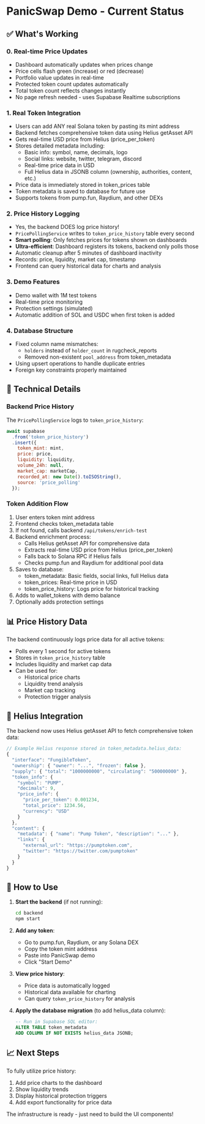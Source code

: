 # PanicSwap Demo - Current Status

## ✅ What's Working

### 0. **Real-time Price Updates**
- Dashboard automatically updates when prices change
- Price cells flash green (increase) or red (decrease)
- Portfolio value updates in real-time
- Protected token count updates automatically
- Total token count reflects changes instantly
- No page refresh needed - uses Supabase Realtime subscriptions

### 1. **Real Token Integration**
- Users can add ANY real Solana token by pasting its mint address
- Backend fetches comprehensive token data using Helius getAsset API
- Gets real-time USD price from Helius (price_per_token)
- Stores detailed metadata including:
  - Basic info: symbol, name, decimals, logo
  - Social links: website, twitter, telegram, discord  
  - Real-time price data in USD
  - Full Helius data in JSONB column (ownership, authorities, content, etc.)
- Price data is immediately stored in token_prices table
- Token metadata is saved to database for future use
- Supports tokens from pump.fun, Raydium, and other DEXs

### 2. **Price History Logging**
- Yes, the backend DOES log price history!
- `PricePollingService` writes to `token_price_history` table every second
- **Smart polling**: Only fetches prices for tokens shown on dashboards
- **Ultra-efficient**: Dashboard registers its tokens, backend only polls those
- Automatic cleanup after 5 minutes of dashboard inactivity
- Records: price, liquidity, market cap, timestamp
- Frontend can query historical data for charts and analysis

### 3. **Demo Features**
- Demo wallet with 1M test tokens
- Real-time price monitoring
- Protection settings (simulated)
- Automatic addition of SOL and USDC when first token is added

### 4. **Database Structure**
- Fixed column name mismatches:
  - `holders` instead of `holder_count` in rugcheck_reports
  - Removed non-existent `pool_address` from token_metadata
- Using upsert operations to handle duplicate entries
- Foreign key constraints properly maintained

## 🔧 Technical Details

### Backend Price History
The `PricePollingService` logs to `token_price_history`:
```javascript
await supabase
  .from('token_price_history')
  .insert({
    token_mint: mint,
    price: price,
    liquidity: liquidity,
    volume_24h: null,
    market_cap: marketCap,
    recorded_at: new Date().toISOString(),
    source: 'price_polling'
  });
```

### Token Addition Flow
1. User enters token mint address
2. Frontend checks token_metadata table
3. If not found, calls backend `/api/tokens/enrich-test`
4. Backend enrichment process:
   - Calls Helius getAsset API for comprehensive data
   - Extracts real-time USD price from Helius (price_per_token)
   - Falls back to Solana RPC if Helius fails
   - Checks pump.fun and Raydium for additional pool data
5. Saves to database:
   - token_metadata: Basic fields, social links, full Helius data
   - token_prices: Real-time price in USD
   - token_price_history: Logs price for historical tracking
6. Adds to wallet_tokens with demo balance
7. Optionally adds protection settings

## 📊 Price History Data

The backend continuously logs price data for all active tokens:
- Polls every 1 second for active tokens
- Stores in `token_price_history` table
- Includes liquidity and market cap data
- Can be used for:
  - Historical price charts
  - Liquidity trend analysis
  - Market cap tracking
  - Protection trigger analysis

## 🎯 Helius Integration

The backend now uses Helius getAsset API to fetch comprehensive token data:

```javascript
// Example Helius response stored in token_metadata.helius_data:
{
  "interface": "FungibleToken",
  "ownership": { "owner": "...", "frozen": false },
  "supply": { "total": "1000000000", "circulating": "500000000" },
  "token_info": {
    "symbol": "PUMP",
    "decimals": 9,
    "price_info": { 
      "price_per_token": 0.001234,
      "total_price": 1234.56,
      "currency": "USD" 
    }
  },
  "content": {
    "metadata": { "name": "Pump Token", "description": "..." },
    "links": { 
      "external_url": "https://pumptoken.com",
      "twitter": "https://twitter.com/pumptoken"
    }
  }
}
```

## 🚀 How to Use

1. **Start the backend** (if not running):
   ```bash
   cd backend
   npm start
   ```

2. **Add any token**:
   - Go to pump.fun, Raydium, or any Solana DEX
   - Copy the token mint address
   - Paste into PanicSwap demo
   - Click "Start Demo"

3. **View price history**:
   - Price data is automatically logged
   - Historical data available for charting
   - Can query `token_price_history` for analysis

4. **Apply the database migration** (to add helius_data column):
   ```sql
   -- Run in Supabase SQL editor:
   ALTER TABLE token_metadata 
   ADD COLUMN IF NOT EXISTS helius_data JSONB;
   ```

## 📈 Next Steps

To fully utilize price history:
1. Add price charts to the dashboard
2. Show liquidity trends
3. Display historical protection triggers
4. Add export functionality for price data

The infrastructure is ready - just need to build the UI components!